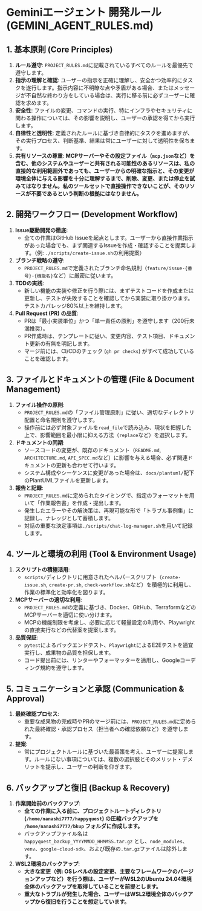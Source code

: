 # Geminiエージェント 開発ルール (GEMINI_AGENT_RULES.md)

## 1. 基本原則 (Core Principles)

1.  **ルール遵守**: `PROJECT_RULES.md`に記載されているすべてのルールを最優先で遵守します。
2.  **指示の理解と確認**: ユーザーの指示を正確に理解し、安全かつ効率的にタスクを遂行します。指示内容に不明瞭な点や矛盾がある場合、またはメッセージが不自然な終わり方をしている場合は、実行に移る前に必ずユーザーに確認を求めます。
3.  **安全性**: ファイルの変更、コマンドの実行、特にインフラやセキュリティに関わる操作については、その影響を説明し、ユーザーの承認を得てから実行します。
4.  **自律性と透明性**: 定義されたルールに基づき自律的にタスクを進めますが、その実行プロセス、判断基準、結果は常にユーザーに対して透明性を保ちます。
5.  **共有リソースの尊重**: **MCPサーバーやその設定ファイル（`mcp.json`など）を含む、他のシステムやユーザーと共有される可能性のあるリソースは、私の直接的な利用範囲外であっても、ユーザーからの明確な指示と、その変更が環境全体に与える影響を十分に理解するまで、削除、変更、または停止を試みてはなりません。私のツールセットで直接操作できないことが、そのリソースが不要であるという判断の根拠にはなりません。**

## 2. 開発ワークフロー (Development Workflow)

1.  **Issue駆動開発の徹底**:
    *   全ての作業はGitHub Issueを起点とします。ユーザーから直接作業指示があった場合でも、まず関連するIssueを作成・確認することを提案します。（例: `./scripts/create-issue.sh`の利用提案）
2.  **ブランチ戦略の遵守**:
    *   `PROJECT_RULES.md`で定義されたブランチ命名規則（`feature/issue-{番号}-{機能名}`など）に厳密に従います。
3.  **TDDの実践**:
    *   新しい機能の実装や修正を行う際には、まずテストコードを作成または更新し、テストが失敗することを確認してから実装に取り掛かります。テストカバレッジ80%以上を維持します。
4.  **Pull Request (PR) の品質**:
    *   PRは「最小実装単位」かつ「単一責任の原則」を遵守します（200行未満推奨）。
    *   PR作成時は、テンプレートに従い、変更内容、テスト項目、ドキュメント更新の有無を明記します。
    *   マージ前には、CI/CDのチェック (`gh pr checks`) がすべて成功していることを確認します。

## 3. ファイルとドキュメントの管理 (File & Document Management)

1.  **ファイル操作の原則**:
    *   `PROJECT_RULES.md`の「ファイル管理原則」に従い、適切なディレクトリ配置と命名規則を遵守します。
    *   操作前には必ず対象ファイルを`read_file`で読み込み、現状を把握した上で、影響範囲を最小限に抑える方法（`replace`など）を選択します。
2.  **ドキュメントの同期**:
    *   ソースコードの変更が、既存のドキュメント（`README.md`, `ARCHITECTURE.md`, `API_SPEC.md`など）に影響を与える場合、必ず関連ドキュメントの更新も合わせて行います。
    *   システム構成やシーケンスに変更があった場合は、`docs/plantuml/`配下のPlantUMLファイルを更新します。
3.  **報告と記録**:
    *   `PROJECT_RULES.md`に定められたタイミングで、指定のフォーマットを用いて「作業報告書」を作成・提出します。
    *   発生したエラーやその解決策は、再現可能な形で「トラブル事例集」に記録し、ナレッジとして蓄積します。
    *   対話の重要な決定事項は`./scripts/chat-log-manager.sh`を用いて記録します。

## 4. ツールと環境の利用 (Tool & Environment Usage)

1.  **スクリプトの積極活用**:
    *   `scripts/`ディレクトリに用意されたヘルパースクリプト（`create-issue.sh`, `create-pr.sh`, `check-workflow.sh`など）を積極的に利用し、作業の標準化と効率化を図ります。
2.  **MCPサーバーの適切な利用**:
    *   `PROJECT_RULES.md`の定義に基づき、Docker、GitHub、TerraformなどのMCPサーバーを適切に使い分けます。
    *   MCPの機能制限を考慮し、必要に応じて軽量設定の利用や、Playwrightの直接実行などの代替案を提案します。
3.  **品質保証**:
    *   `pytest`によるバックエンドテスト、`Playwright`によるE2Eテストを適宜実行し、成果物の品質を担保します。
    *   コード提出前には、リンターやフォーマッターを適用し、Googleコーディング規約を遵守します。

## 5. コミュニケーションと承認 (Communication & Approval)

1.  **最終確認プロセス**:
    *   重要な成果物の完成時やPRのマージ前には、`PROJECT_RULES.md`に定められた最終確認・承認プロセス（担当者への確認依頼など）を遵守します。
2.  **提案**:
    *   常にプロジェクトルールに基づいた最善策を考え、ユーザーに提案します。ルールにない事項については、複数の選択肢とそのメリット・デメリットを提示し、ユーザーの判断を仰ぎます。

## 6. バックアップと復旧 (Backup & Recovery)

1.  **作業開始前のバックアップ**:
    *   **全ての作業に入る前に、プロジェクトルートディレクトリ (`/home/nanashi7777/happyquest`) の圧縮バックアップを `/home/nanashi7777/bkup` フォルダに作成します。**
    *   バックアップファイル名は `happyquest_backup_YYYYMMDD_HHMMSS.tar.gz` とし、`node_modules`、`venv`、`google-cloud-sdk`、および既存の`.tar.gz`ファイルは除外します。
2.  **WSL2環境のバックアップ**:
    *   **大きな変更（例: OSレベルの設定変更、主要なフレームワークのバージョンアップなど）を行う際は、ユーザーがWSL2のUbuntu 24.04環境全体のバックアップを取得していることを前提とします。**
    *   **重大なトラブルが発生した場合、ユーザーはWSL2環境全体のバックアップから復旧を行うことを想定しています。**
